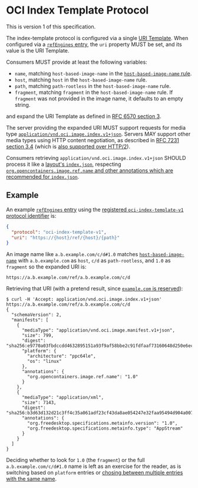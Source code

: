 # OCI Index Template Protocol

This is version 1 of this specification.

The index-template protocol is configured via a single [URI Template][rfc6570].
When configured via a [`refEngines` entry](ref-engine-discovery.md#ref-engines-objects), the `uri` property MUST be set, and its value is the URI Template.

Consumers MUST provide at least the following variables:

* `name`, matching `host-based-image-name` in the [`host-based-image-name` rule](host-based-image-names.md).
* `host`, matching `host` in the `host-based-image-name` rule.
* `path`, matching `path-rootless` in the `host-based-image-name` rule.
* `fragment`, matching `fragment` in the `host-based-image-name` rule.
    If `fragment` was not provided in the image name, it defaults to an empty string.

and expand the URI Template as defined in [RFC 6570 section 3][rfc6570-s3].

The server providing the expanded URI MUST support requests for media type [`application/vnd.oci.image.index.v1+json`][index].
Servers MAY support other media types using HTTP content negotiation, as described in [RFC 7231 section 3.4][rfc7231-s3.4] (which is [also supported over HTTP/2][rfc7540-s8]).

Consumers retrieving `application/vnd.oci.image.index.v1+json` SHOULD process it like a [layout's `index.json`][index.json], respecting [`org.opencontainers.image.ref.name` and other annotations which are recommended for `index.json`][annotations].

## Example

An example [`refEngines` entry](ref-engine-discovery.md#ref-engines-objects) using the [registered `oci-index-template-v1` protocol identifier](ref-engine-protocols.md) is:

```json
{
  "protocol": "oci-index-template-v1",
  "uri": "https://{host}/ref/{host}/{path}"
}
```

An image name like `a.b.example.com/c/d#1.0` matches [`host-based-image-name`](host-based-image-names.md) with `a.b.example.com` as `host`, `c/d` as `path-rootless`, and `1.0` as `fragment` so the expanded URI is:

    https://a.b.example.com/ref/a.b.example.com/c/d

Retrieving that URI (with a pretend result, since [`example.com` is reserved][rfc2606-s3]):

```
$ curl -H 'Accept: application/vnd.oci.image.index.v1+json' https://a.b.example.com/ref/a.b.example.com/c/d
{
  "schemaVersion": 2,
  "manifests": [
    {
      "mediaType": "application/vnd.oci.image.manifest.v1+json",
      "size": 799,
      "digest": "sha256:e9770a03fbdccdd4632895151a93f9af58bbe2c91fdfaaf73160648d250e6ec3",
      "platform": {
        "architecture": "ppc64le",
        "os": "linux"
      },
      "annotations": {
        "org.opencontainers.image.ref.name": "1.0"
      }
    },
    {
      "mediaType": "application/xml",
      "size": 7143,
      "digest": "sha256:b3d63d132d21c3ff4c35a061adf23cf43da8ae054247e32faa95494d904a007e",
      "annotations": {
        "org.freedesktop.specifications.metainfo.version": "1.0",
        "org.freedesktop.specifications.metainfo.type": "AppStream"
      }
    }
  ]
}
```

Deciding whether to look for `1.0` (the `fragment`) or the full `a.b.example.com/c/d#1.0` name is left as an exercise for the reader, as is switching based on `platform` entries or [chosing between multiple entries with the same name][duplicate-name-resolution].

[annotations]: https://github.com/opencontainers/image-spec/blob/v1.0.0/annotations.md#pre-defined-annotation-keys
[duplicate-name-resolution]: https://github.com/opencontainers/image-spec/issues/588#event-1080723646
[index]: https://github.com/opencontainers/image-spec/blob/v1.0.0/image-index.md
[index.json]: https://github.com/opencontainers/image-spec/blob/v1.0.0/image-layout.md#indexjson-file
[rfc2606-s3]: https://tools.ietf.org/html/rfc2606#section-3
[rfc6570]: https://tools.ietf.org/html/rfc6570
[rfc6570-s3]: https://tools.ietf.org/html/rfc6570#section-3
[rfc7231-s3.4]: https://tools.ietf.org/html/rfc7231#section-3.4
[rfc7540-s8]: https://tools.ietf.org/html/rfc7540#section-8
